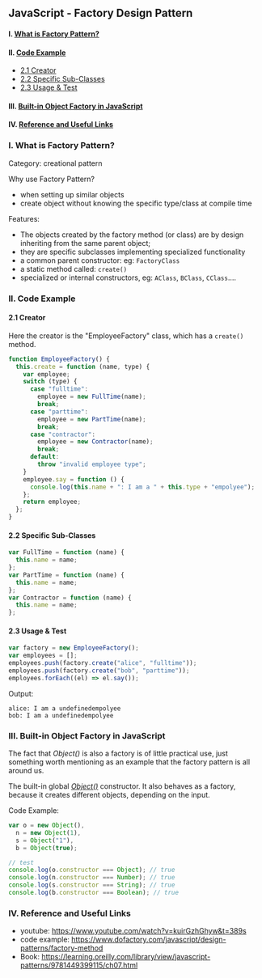 ## JavaScript - Factory Design Pattern

#### I. [What is Factory Pattern?](#chapter1)

#### II. [Code Example ](#chapter2)

- [2.1 Creator](#ch2-1)
- [2.2 Specific Sub-Classes](#ch2-2)
- [2.3 Usage & Test](#ch2-3)

#### III. [Built-in Object Factory in JavaScript](#chapter3)

#### IV. [Reference and Useful Links](#chapter4)

<div id="chapter1" />

### I. What is Factory Pattern?

Category: creational pattern

Why use Factory Pattern?

- when setting up similar objects
- create object without knowing the specific type/class at compile time

Features:

- The objects created by the factory method (or class) are by design inheriting from the same parent object;
- they are specific subclasses implementing specialized functionality
- a common parent constructor: eg: `FactoryClass`
- a static method called: `create()`
- specialized or internal constructors, eg: `AClass`, `BClass`, `CClass`....

<div id="chapter2" />

### II. Code Example

<div id="ch2-1" />

#### 2.1 Creator

Here the creator is the "EmployeeFactory" class, which has a `create()` method.

```js
function EmployeeFactory() {
  this.create = function (name, type) {
    var employee;
    switch (type) {
      case "fulltime":
        employee = new FullTime(name);
        break;
      case "parttime":
        employee = new PartTime(name);
        break;
      case "contractor":
        employee = new Contractor(name);
        break;
      default:
        throw "invalid employee type";
    }
    employee.say = function () {
      console.log(this.name + ": I am a " + this.type + "empolyee");
    };
    return employee;
  };
}
```

<div id="ch2-2" />

#### 2.2 Specific Sub-Classes

```js
var FullTime = function (name) {
  this.name = name;
};
var PartTime = function (name) {
  this.name = name;
};
var Contractor = function (name) {
  this.name = name;
};
```

<div id="ch2-3" />

#### 2.3 Usage & Test

```js
var factory = new EmployeeFactory();
var employees = [];
employees.push(factory.create("alice", "fulltime"));
employees.push(factory.create("bob", "parttime"));
employees.forEach((el) => el.say());
```

Output:

```text
alice: I am a undefinedempolyee
bob: I am a undefinedempolyee
```

<div id="chapter3" />

### III. Built-in Object Factory in JavaScript

The fact that _Object()_ is also a factory is of little practical use, just something worth mentioning as an example that the factory pattern is all around us.

The built-in global [_Object()_](https://developer.mozilla.org/en-US/docs/Web/JavaScript/Reference/Global_Objects/Object) constructor. It also behaves as a factory, because it creates different objects, depending on the input.

Code Example:

```js
var o = new Object(),
  n = new Object(1),
  s = Object("1"),
  b = Object(true);

// test
console.log(o.constructor === Object); // true
console.log(n.constructor === Number); // true
console.log(s.constructor === String); // true
console.log(b.constructor === Boolean); // true
```

<div id="chapter4" />

### IV. Reference and Useful Links

- youtube: https://www.youtube.com/watch?v=kuirGzhGhyw&t=389s
- code example: https://www.dofactory.com/javascript/design-patterns/factory-method
- Book: https://learning.oreilly.com/library/view/javascript-patterns/9781449399115/ch07.html
